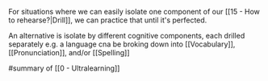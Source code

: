 For situations where we can easily isolate one component of our [[15 - How to rehearse?|Drill]], we can practice that until it's perfected.

An alternative is isolate by different cognitive components, each drilled separately e.g. a language cna be broking down into [[Vocabulary]], [[Pronunciation]], and/or [[Spelling]]

#summary  of [[0 - Ultralearning]]